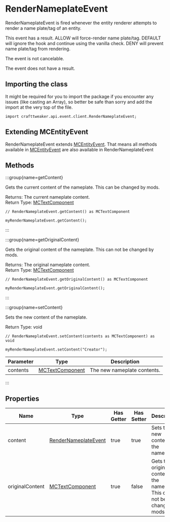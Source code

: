 # RenderNameplateEvent

RenderNameplateEvent is fired whenever the entity renderer attempts to render a name plate/tag of an entity.

 This event has a result.
 ALLOW will force-render name plate/tag.
 DEFAULT will ignore the hook and continue using the vanilla check.
 DENY will prevent name plate/tag from rendering.

The event is not cancelable.

The event does not have a result.

## Importing the class

It might be required for you to import the package if you encounter any issues (like casting an Array), so better be safe than sorry and add the import at the very top of the file.
```zenscript
import crafttweaker.api.event.client.RenderNameplateEvent;
```


## Extending MCEntityEvent

RenderNameplateEvent extends [MCEntityEvent](/vanilla/api/event/entity/MCEntityEvent). That means all methods available in [MCEntityEvent](/vanilla/api/event/entity/MCEntityEvent) are also available in RenderNameplateEvent

## Methods

:::group{name=getContent}

Gets the current content of the nameplate.
 This can be changed by mods.

Returns: The current nameplate content.  
Return Type: [MCTextComponent](/vanilla/api/util/text/MCTextComponent)

```zenscript
// RenderNameplateEvent.getContent() as MCTextComponent

myRenderNameplateEvent.getContent();
```

:::

:::group{name=getOriginalContent}

Gets the original content of the nameplate.
 This can not be changed by mods.

Returns: The original nameplate content.  
Return Type: [MCTextComponent](/vanilla/api/util/text/MCTextComponent)

```zenscript
// RenderNameplateEvent.getOriginalContent() as MCTextComponent

myRenderNameplateEvent.getOriginalContent();
```

:::

:::group{name=setContent}

Sets the new content of the nameplate.

Return Type: void

```zenscript
// RenderNameplateEvent.setContent(contents as MCTextComponent) as void

myRenderNameplateEvent.setContent("Creator");
```

| Parameter | Type | Description |
|-----------|------|-------------|
| contents | [MCTextComponent](/vanilla/api/util/text/MCTextComponent) | The new nameplate contents. |


:::


## Properties

| Name | Type | Has Getter | Has Setter | Description |
|------|------|------------|------------|-------------|
| content | [RenderNameplateEvent](/vanilla/api/event/client/RenderNameplateEvent) | true | true | Sets the new content of the nameplate. |
| originalContent | [MCTextComponent](/vanilla/api/util/text/MCTextComponent) | true | false | Gets the original content of the nameplate. <br />  This can not be changed by mods. |

